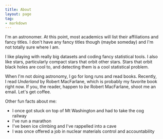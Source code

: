 ```yaml
---
title: About
layout: page
tag:
- markdown
---
```


I'm an astronomer. At this point, most academics will list their affiliations and fancy titles. I don't have any fancy titles though (maybe someday) and I'm not totally sure where I am.

I like playing with really big datasets and coding fancy statistical tools. I also like stars, particularly compact stars that orbit other stars. Stars that orbit black holes are cool to,
and detecting them is a cool statistical problem.

When I'm not doing astronomy, I go for long runs and read books. Recently, I read *Underland* by Robert MacFarlane, which is probably my favorite book right now. If you, the reader, happen
to *be* Robert MacFarlane, shoot me an email. Let's get coffee.

Other fun facts about me:
- I once got stuck on top of Mt Washington and had to take the cog railway
- I've run a marathon
- I've been ice climbing and I've rappelled into a cave
- I was once offered a job in nuclear materials control and accountability
